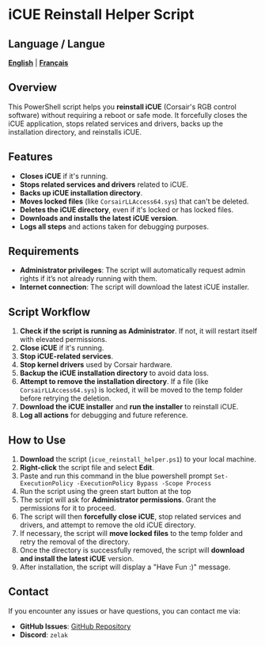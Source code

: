 # iCUE Reinstall Helper Script

## Language / Langue

[**English**](README.md) | [**Français**](README_fr.md)

## Overview

This PowerShell script helps you **reinstall iCUE** (Corsair's RGB control software) without requiring a reboot or safe mode. It forcefully closes the iCUE application, stops related services and drivers, backs up the installation directory, and reinstalls iCUE.

## Features

-   **Closes iCUE** if it's running.
-   **Stops related services and drivers** related to iCUE.
-   **Backs up iCUE installation directory**.
-   **Moves locked files** (like `CorsairLLAccess64.sys`) that can't be deleted.
-   **Deletes the iCUE directory**, even if it's locked or has locked files.
-   **Downloads and installs the latest iCUE version**.
-   **Logs all steps** and actions taken for debugging purposes.

## Requirements

-   **Administrator privileges**: The script will automatically request admin rights if it’s not already running with them.
-   **Internet connection**: The script will download the latest iCUE installer.

## Script Workflow

1. **Check if the script is running as Administrator**. If not, it will restart itself with elevated permissions.
2. **Close iCUE** if it's running.
3. **Stop iCUE-related services**.
4. **Stop kernel drivers** used by Corsair hardware.
5. **Backup the iCUE installation directory** to avoid data loss.
6. **Attempt to remove the installation directory**. If a file (like `CorsairLLAccess64.sys`) is locked, it will be moved to the temp folder before retrying the deletion.
7. **Download the iCUE installer** and **run the installer** to reinstall iCUE.
8. **Log all actions** for debugging and future reference.

## How to Use

1. **Download** the script (`icue_reinstall_helper.ps1`) to your local machine.
2. **Right-click** the script file and select **Edit**.
3. Paste and run this command in the blue powershell prompt `Set-ExecutionPolicy -ExecutionPolicy Bypass -Scope Process`
4. Run the script using the green start button at the top
5. The script will ask for **Administrator permissions**. Grant the permissions for it to proceed.
6. The script will then **forcefully close iCUE**, stop related services and drivers, and attempt to remove the old iCUE directory.
7. If necessary, the script will **move locked files** to the temp folder and retry the removal of the directory.
8. Once the directory is successfully removed, the script will **download and install the latest iCUE** version.
9. After installation, the script will display a "Have Fun :)" message.

## Contact

If you encounter any issues or have questions, you can contact me via:

-   **GitHub Issues**: [GitHub Repository](https://github.com/Zelak312/icue_reinstall_helper/issues)
-   **Discord**: `zelak`
